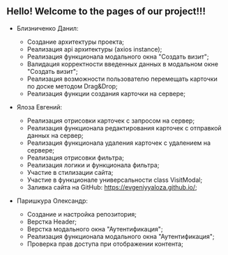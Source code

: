 <h2>Hello! Welcome to the pages of our project!!!</h2>

- Близниченко Данил:
  - Создание архитектуры проекта;
  - Реализация api архитектуры (axios instance);
  - Реализация функционала модального окна "Создать визит";
  - Валидация корректности введенных данных в модальном окне "Создать визит";
  - Реализация возможности пользователю перемещать карточки по доске методом Drag&Drop;
  - Реализация функции создания карточки на сервере;

- Ялоза Евгений:
  - Реализация отрисовки карточек с запросом на сервер;
  - Реализация функционала редактирования карточек с отправкой данных на сервер;
  - Реализация функционала удаления карточек с удалением на сервере;
  - Реализация отрисовки фильтра;
  - Реализация логики и функционала фильтра;
  - Участие в стилизации сайта;
  - Участие в функционале универсальности class VisitModal;
  - Заливка сайта на GitHub: https://evgeniyyaloza.github.io/;

- Паришкура Олександр:
  - Создание и настройка репозитория;
  - Верстка Header;
  - Верстка модального окна "Аутентификация";
  - Реализация функционала модального окна "Аутентификация";
  - Проверка прав доступа при отображении контента;
  

